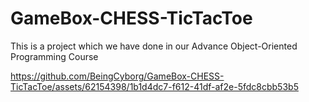 # GameBox-CHESS-TicTacToe
This is a project which we have done in our Advance Object-Oriented Programming Course




https://github.com/BeingCyborg/GameBox-CHESS-TicTacToe/assets/62154398/1b1d4dc7-f612-41df-af2e-5fdc8cbb53b5

